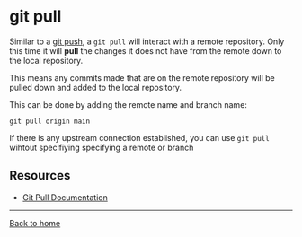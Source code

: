# git pull

Similar to a [git push](./Push.md), a `git pull` will interact with a remote repository.
Only this time it will **pull** the changes it does not have from the remote down to the local repository.

This means any commits made that are on the remote repository will be pulled down and added to the local repository.

This can be done by adding the remote name and branch name:
```
git pull origin main
```

If there is any upstream connection established, you can use `git pull` wihtout specifiying specifying a remote or branch

## Resources

- [Git Pull Documentation](https://git-scm.com/docs/git-pull)

___

[Back to home](../README.md)